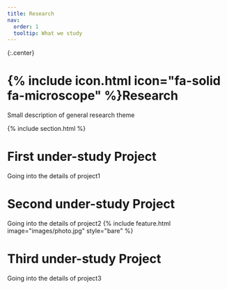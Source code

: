 ```yaml
---
title: Research
nav:
  order: 1
  tooltip: What we study
---
```

{:.center}
# {% include icon.html icon="fa-solid fa-microscope" %}Research
Small description of general research theme



{% include section.html %}
# First under-study Project
Going into the details of project1



# Second under-study Project
Going into the details of project2
{%
  include feature.html
  image="images/photo.jpg"
  style="bare"
%}



# Third under-study Project
Going into the details of project3

